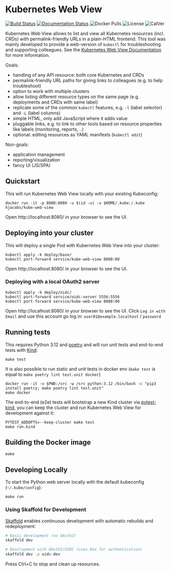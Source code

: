# Kubernetes Web View

[![Build Status](https://travis-ci.com/hjacobs/kube-web-view.svg?branch=master)](https://travis-ci.com/hjacobs/kube-web-view)
[![Documentation Status](https://readthedocs.org/projects/kube-web-view/badge/?version=latest)](https://kube-web-view.readthedocs.io/en/latest/?badge=latest)
![Docker Pulls](https://img.shields.io/docker/pulls/hjacobs/kube-web-view.svg)
![License](https://img.shields.io/github/license/hjacobs/kube-web-view)
![CalVer](https://img.shields.io/badge/calver-YY.MM.MICRO-22bfda.svg)

Kubernetes Web View allows to list and view all Kubernetes resources (incl. CRDs) with permalink-friendly URLs in a plain-HTML frontend.
This tool was mainly developed to provide a web-version of `kubectl` for troubleshooting and supporting colleagues.
See the [Kubernetes Web View Documentation](https://kube-web-view.readthedocs.io/) for more information.

Goals:

* handling of any API resource: both core Kubernetes and CRDs
* permalink-friendly URL paths for giving links to colleagues (e.g. to help troubleshoot)
* option to work with multiple clusters
* allow listing different resource types on the same page (e.g. deployments and CRDs with same label)
* replicate some of the common `kubectl` features, e.g. `-l` (label selector) and `-L` (label columns)
* simple HTML, only add JavaScript where it adds value
* pluggable links, e.g. to link to other tools based on resource properties like labels (monitoring, reports, ..)
* optional: editing resources as YAML manifests (`kubectl edit`)

Non-goals:

* application management
* reporting/visualization
* fancy UI (JS/SPA)

## Quickstart

This will run Kubernetes Web View locally with your existing Kubeconfig:

```
docker run -it -p 8080:8080 -u $(id -u) -v $HOME/.kube:/.kube hjacobs/kube-web-view
```

Open http://localhost:8080/ in your browser to see the UI.

## Deploying into your cluster

This will deploy a single Pod with Kubernetes Web View into your cluster:

```
kubectl apply -k deploy/base/
kubectl port-forward service/kube-web-view 8080:80
```

Open http://localhost:8080/ in your browser to see the UI.

### Deploying with a local OAuth2 server

```
kubectl apply -k deploy/oidc/
kubectl port-forward service/oidc-server 5556:5556
kubectl port-forward service/kube-web-view 8080:80
```

Open http://localhost:8080/ in your browser to see the UI.
Click `Log in with Email` and use this account go log in: `user01@example.localhost` / `password`


## Running tests

This requires Python 3.12 and [poetry](https://poetry.eustace.io/) and will run unit tests and end-to-end tests with [Kind](https://github.com/kubernetes-sigs/kind):

```
make test
```

It is also possible to run static and unit tests in docker env (`make test` is equal to `make poetry lint test.unit docker`)

```
docker run -it -v $PWD:/src -w /src python:3.12 /bin/bash -c "pip3 install poetry; make poetry lint test.unit"
make docker
```

The end-to-end (e2e) tests will bootstrap a new Kind cluster via [pytest-kind](https://pypi.org/project/pytest-kind/), you can keep the cluster and run Kubernetes Web View for development against it:

```
PYTEST_ADDOPTS=--keep-cluster make test
make run.kind
```


## Building the Docker image

```
make
```


## Developing Locally

To start the Python web server locally with the default kubeconfig (`~/.kube/config`):

```
make run
```

### Using Skaffold for Development

[Skaffold](https://skaffold.dev/) enables continuous development with automatic rebuilds and redeployment:

```bash
# Basic development (no OAuth2)
skaffold dev

# Development with OAuth2/OIDC (uses Dex for authentication)
skaffold dev -p oidc-dev
```

Press Ctrl+C to stop and clean up resources.
